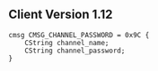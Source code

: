 ## Client Version 1.12

```rust,ignore
cmsg CMSG_CHANNEL_PASSWORD = 0x9C {
    CString channel_name;    
    CString channel_password;    
}

```
